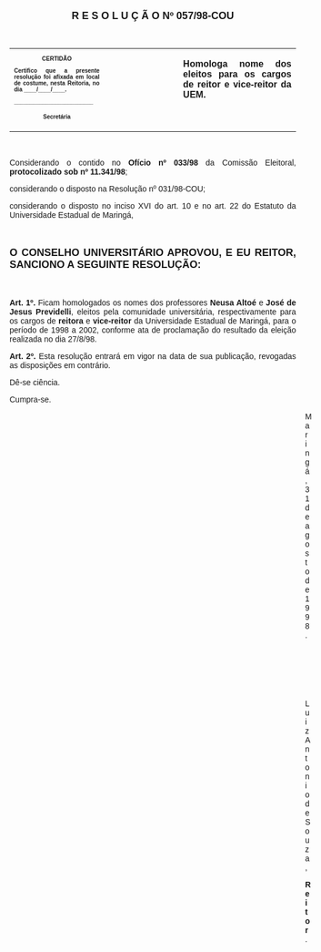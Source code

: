 <BODY>

<B><FONT FACE="Arial" SIZE=4><P ALIGN="CENTER">R E S O L U &Ccedil; &Atilde; O   Nº   057/98-COU</P>
</B></FONT><FONT FACE="Arial">
<P>&nbsp;</P></FONT>
<TABLE CELLSPACING=0 BORDER=0 CELLPADDING=7 WIDTH=596>
<TR><TD WIDTH="33%" VALIGN="TOP">
<B><FONT FACE="Arial" SIZE=1><P ALIGN="CENTER">CERTID&Atilde;O</P>
<P ALIGN="JUSTIFY">   Certifico que a presente resolu&ccedil;&atilde;o foi afixada em local de costume, nesta Reitoria, no dia ____/____/____.</P>
<P ALIGN="JUSTIFY"></P>
<P ALIGN="JUSTIFY">_________________________</P>
<P ALIGN="CENTER">Secret&aacute;ria</B></FONT></TD>
<TD WIDTH="26%" VALIGN="TOP">&nbsp;</TD>
<TD WIDTH="41%" VALIGN="TOP">
<B><FONT FACE="Arial"><P ALIGN="JUSTIFY">Homologa nome dos eleitos para os cargos de reitor e vice-reitor da UEM.</B></FONT></TD>
</TR>
</TABLE>

<FONT FACE="Arial">
<P>&nbsp;</P>
<P ALIGN="JUSTIFY">&#9;Considerando o contido no <B>Of&iacute;cio nº 033/98</B> da Comiss&atilde;o Eleitoral, <B>protocolizado sob nº 11.341/98</B>;</P>
<P ALIGN="JUSTIFY">&#9;considerando o disposto na Resolu&ccedil;&atilde;o nº 031/98-COU;</P>
<P ALIGN="JUSTIFY">&#9;considerando o disposto no inciso XVI do art. 10 e no art. 22 do Estatuto da Universidade Estadual de Maring&aacute;,</P>
<P ALIGN="JUSTIFY"></P>
<P ALIGN="JUSTIFY">&nbsp;</P>
</FONT><B><FONT FACE="Arial" SIZE=4><P ALIGN="JUSTIFY">O CONSELHO UNIVERSIT&Aacute;RIO APROVOU, E EU REITOR, SANCIONO A SEGUINTE RESOLU&Ccedil;&Atilde;O:</P>
</B></FONT><FONT FACE="Arial"><P ALIGN="JUSTIFY"></P>
<P ALIGN="JUSTIFY">&nbsp;</P>
<P ALIGN="JUSTIFY">&#9;<B>Art. 1º. </B>Ficam homologados os nomes dos professores <B>Neusa Alto&eacute;</B> e <B>Jos&eacute; de Jesus Previdelli</B>, eleitos pela comunidade universit&aacute;ria, respectivamente para os cargos de <B>reitora </B> e <B>vice-reitor</B> da Universidade Estadual de Maring&aacute;, para o per&iacute;odo de 1998 a 2002, conforme ata de proclama&ccedil;&atilde;o do resultado da elei&ccedil;&atilde;o realizada no dia 27/8/98.</P>
<P ALIGN="JUSTIFY">&#9;<B>Art. 2º.</B> Esta resolu&ccedil;&atilde;o entrar&aacute; em vigor na data de sua publica&ccedil;&atilde;o, revogadas as disposi&ccedil;&otilde;es em contr&aacute;rio.</P>
<P>&#9;D&ecirc;-se ci&ecirc;ncia.</P>
<P>&#9;Cumpra-se.</P>
<DIR>
<DIR>
<DIR>
<DIR>
<DIR>
<DIR>
<DIR>
<DIR>
<DIR>
<DIR>
<DIR>
<DIR>
<DIR>

<P>Maring&aacute;, 31 de agosto de 1998.</P>

<P>&nbsp;</P>
<P>&nbsp;</P>
<P>&nbsp;</P>
<P>Luiz Antonio de Souza,</P>
<B><P>Reitor</B>.</P></DIR>
</DIR>
</DIR>
</DIR>
</DIR>
</DIR>
</DIR>
</DIR>
</DIR>
</DIR>
</DIR>
</DIR>
</DIR>
</FONT></BODY>

